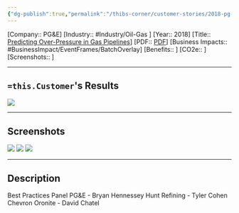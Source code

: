 ```yaml
---
{"dg-publish":true,"permalink":"/thibs-corner/customer-stories/2018-pg-and-e-predicting-over-pressure-in-gas-pipelines/","noteIcon":""}
---
```


[Company:: PG&E]
[Industry:: #Industry/Oil-Gas ]
[Year:: 2018]
[Title:: [Predicting Over-Pressure in Gas Pipelines](https://resources.osisoft.com/presentations/oil-and-gas-/-petro-chemicals-best-practices-panel/)]
[PDF:: [PDF](https://aveva-my.sharepoint.com/personal/thibaud_derouze_aveva_com/Documents/AVEVA%20World%20Presentations/Customers/2018/UC18NA-D2OG08-Chevron-Oronite-Hunt-PGandE-OilGasPetroChemicals-BestPracticesPanel.pdf?wdsle=0&CT=1721040937027&OR=ItemsView)]
[Business Impacts:: #BusinessImpact/EventFrames/BatchOverlay]
[Benefits:: ]
[CO2e:: ]
[Screenshots:: ] 

---
## `=this.Customer`'s Results
![](https://i.imgur.com/4RBLBxr.png)

---
## Screenshots
![](https://i.imgur.com/tssLwvb.png)
![](https://i.imgur.com/9cU30BH.png)
![](https://i.imgur.com/wLIriWd.png)

---
## Description
Best Practices Panel PG&E - Bryan Hennessey Hunt Refining - Tyler Cohen Chevron Oronite - David Chatel